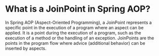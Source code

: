 # What is a JoinPoint in Spring AOP?
In Spring AOP (Aspect-Oriented Programming), a JoinPoint represents a specific point in the execution of a program where an aspect can be applied. It is a point during the execution of a program, such as the execution of a method or the handling of an exception. JoinPoints are the points in the program flow where advice (additional behavior) can be inserted by aspects.
